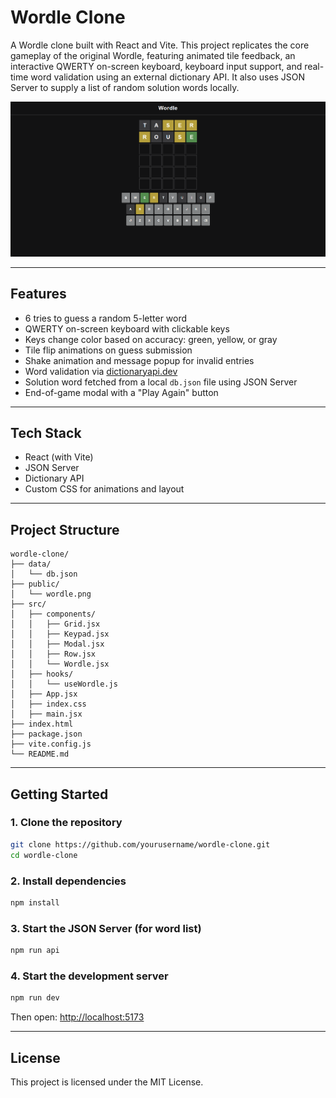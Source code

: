 # Wordle Clone

A Wordle clone built with React and Vite. This project replicates the core gameplay of the original Wordle, featuring animated tile feedback, an interactive QWERTY on-screen keyboard, keyboard input support, and real-time word validation using an external dictionary API. It also uses JSON Server to supply a list of random solution words locally.

![Screenshot of Wordle Clone](public/wordle.png)

---

## Features

- 6 tries to guess a random 5-letter word
- QWERTY on-screen keyboard with clickable keys
- Keys change color based on accuracy: green, yellow, or gray
- Tile flip animations on guess submission
- Shake animation and message popup for invalid entries
- Word validation via [dictionaryapi.dev](https://dictionaryapi.dev)
- Solution word fetched from a local `db.json` file using JSON Server
- End-of-game modal with a "Play Again" button

---

## Tech Stack

- React (with Vite)
- JSON Server
- Dictionary API
- Custom CSS for animations and layout

---

## Project Structure

```
wordle-clone/
├── data/
│   └── db.json
├── public/
│   └── wordle.png
├── src/
│   ├── components/
│   │   ├── Grid.jsx
│   │   ├── Keypad.jsx
│   │   ├── Modal.jsx
│   │   ├── Row.jsx
│   │   └── Wordle.jsx
│   ├── hooks/
│   │   └── useWordle.js
│   ├── App.jsx
│   ├── index.css
│   ├── main.jsx
├── index.html
├── package.json
├── vite.config.js
└── README.md
```

---

## Getting Started

### 1. Clone the repository

```bash
git clone https://github.com/yourusername/wordle-clone.git
cd wordle-clone
```

### 2. Install dependencies

```bash
npm install
```

### 3. Start the JSON Server (for word list)

```bash
npm run api
```

### 4. Start the development server

```bash
npm run dev
```

Then open: [http://localhost:5173](http://localhost:5173)

---

## License

This project is licensed under the MIT License.